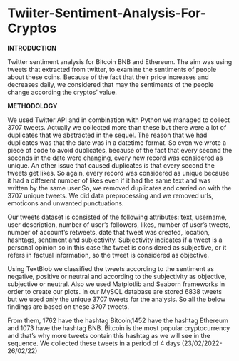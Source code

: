 # Twiiter-Sentiment-Analysis-For-Cryptos



**INTRODUCTION**

Twitter sentiment analysis for Bitcoin BNB and Ethereum. The aim was using tweets that extracted from twitter, to examine the sentiments of people about these coins. Because of the fact that their price increases and decreases daily, we considered that may the sentiments of the people change according the cryptos’ value.


**METHODOLOGY**

We used Twitter API and in combination with Python we managed to collect 3707 tweets. Actually we collected more than these but there were a lot of duplicates that we abstracted in the sequel. The reason that we had duplicates was that the date was in a datetime format. So even we wrote a piece of code to avoid duplicates, because of the fact that every second the seconds in the date were changing, every new record was considered as unique. An other issue that caused duplicates is that every second the tweets get likes. So again, every record was considered as unique because it had a different number of likes even if it had the same text and was written by the same user.So, we removed duplicates and carried on with the 3707 unique tweets. We did data preprocessing and we removed urls, emoticons and unwanted punctuations.


Our tweets dataset is consisted of the following attributes: text, username, user description, number of user’s followers, likes, number of user’s tweets, number of account’s retweets, date that tweet was created, location, hashtags, sentiment and subjectivity. Subjectivity indicates if a tweet is a personal opinion so in this case the tweet is considered as subjective, or it refers in factual information, so the tweet is considered as objective.


Using TextBlob we classified the tweets according to the sentiment as negative, positive or neutral and according to the subjectivity as objective, subjective or neutral. Also we used Matplotlib and Seaborn frameworks in order to create our plots.
In our MySQL database are stored 6838 tweets but we used only the unique 3707 tweets for the analysis. So all the below findings are based on these 3707 tweets. 


From them, 1762 have the hashtag Bitcoin,1452 have the hashtag Ethereum and 1073 have the hashtag BNB. Bitcoin is the most popular cryptocurrency and that’s why more tweets contain this hashtag as we will see in the sequence.
We collected these tweets in a period of 4 days (23/02/2022-26/02/22)
